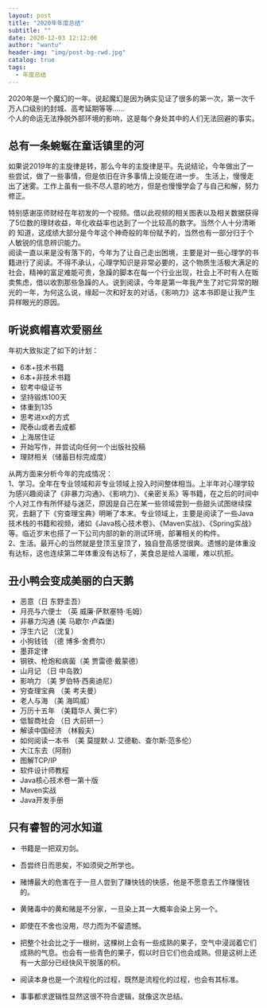 ```yaml
---
layout: post
title: "2020年年度总结"
subtitle: ""
date: 2020-12-03 12:12:00
author: "wantu"
header-img: "img/post-bg-rwd.jpg"
catalog: true
tags:
  - 年度总结
---
```


2020年是一个魔幻的一年。说起魔幻是因为确实见证了很多的第一次，第一次千万人口级别的封城、高考延期等等......<br>
个人的命运无法挣脱外部环境的影响，这是每个身处其中的人们无法回避的事实。<br>

## 总有一条蜿蜒在童话镇里的河

如果说2019年的主旋律是转，那么今年的主旋律是平。先说结论，今年做出了一些尝试，做了一些事情，但是依旧在许多事情上没能在进一步。
生活上，慢慢走出了迷雾。工作上虽有一些不尽人意的地方，但是也慢慢学会了与自己和解，努力修正。<br>

特别感谢巫师财经在年初发的一个视频。借以此视频的相关图表以及相关数据获得了5位数的理财收益，年化收益率也达到了一个比较高的数字。当然个人十分清晰的
知道，这成绩大部分是今年这个神奇般的年份赋予的，当然也有一部分归于个人敏锐的信息辨识能力。<br>
阅读一直以来是没有落下的，今年为了让自己走出困境，主要是对一些心理学的书籍进行了阅读。不得不承认，心理学知识是非常必要的，这个物质生活极大满足的社会，精神的富足难能可贵，急躁的脚本在每一个行业出现，社会上不时有人在贩卖焦虑，借以收割那些急躁的人。说到阅读，今年是第一年我产生了对它异常的眼光的一年，为何这么说，缘起一次和好友的对话，《影响力》这本书即是让我产生异样眼光的原因。<br>

## 听说疯帽喜欢爱丽丝

年初大致拟定了如下的计划：<br>

* 6本+技术书籍
* 6本+非技术书籍
* 软考中级证书
* 坚持锻炼100天
* 体重到135
* 思考进xx的方式
* 爬泰山或者去成都
* 上海居住证
* 开始写作，并尝试向任何一个出版社投稿
* 理财相关（储蓄目标完成度）

从两方面来分析今年的完成情况：<br>
1、学习。全年在专业领域和非专业领域上投入时间整体相当。上半年对心理学较为感兴趣阅读了《非暴力沟通》、《影响力》、《亲密关系》等书籍，在之后的时间中个人对工作有所怀疑与迷茫，原因是自己在某一些领域尝到一些甜头试图继续探究，去翻了下《穷查理宝典》明晰了本末。专业领域上，主要是阅读了一些Java技术栈的书籍和视频，诸如《Java核心技术卷》、《Maven实战》、《Spring实战》等。临近岁末也搭了一下公司内部的新的测试环境，部署相关的构件。<br>
2、生活。最开心的当然就是登顶玉皇顶了，独自登高感觉很爽。遗憾的是体重没有达标，这也连续第二年体重没有达标了，美食总是给人温暖，难以抗拒。<br>

## 丑小鸭会变成美丽的白天鹅

* 恶意（日 东野圭吾）
* 月亮与六便士 （英 威廉·萨默塞特·毛姆）
* 非暴力沟通 (美 马歇尔·卢森堡)
* 浮生六记 （沈复）
* 小狗钱钱 （德 博多·舍费尔）
* 墨菲定律
* 钢铁、枪炮和病菌（美 贾雷德·戴蒙德）
* 山月记 （日 中岛敦）
* 影响力 （美 罗伯特·西奥迪尼）
* 穷查理宝典 （美 考夫曼）
* 老人与海 （美 海鸣威）
* 万历十五年 （美籍华人 黄仁宇）
* 低智商社会 （日 大前研一）
* 解读中国经济 （林毅夫）
* 如何阅读一本书 （美 莫提默·J. 艾德勒、查尔斯·范多伦）
* 大江东去（阿耐)
* 图解TCP/IP
* 软件设计师教程
* Java核心技术卷一第十版
* Maven实战
* Java开发手册

## 只有睿智的河水知道

* 书籍是一把双刃剑。

* 吾尝终日而思矣，不如须臾之所学也。

* 赌博最大的危害在于一旦人尝到了赚快钱的快感，他是不愿意去工作赚慢钱的。

* 黄赌毒中的黄和赌是不分家，一旦染上其一大概率会染上另一个。

* 即使在不舍也没用，尽力而为不留遗憾。

* 把整个社会比之于一根树，这棵树上会有一些成熟的果子，空气中浸润着它们成熟的气息。也会有一些青色的果子，假以时日它们也会成熟。但是这树上还有一大部分已经快风干脱落的枳。

* 阅读本身也是一个流程化的过程，既然是流程化的过程，也会有其标准。

* 事事都求逻辑性显然这很不符合逻辑，就像这次总结。
